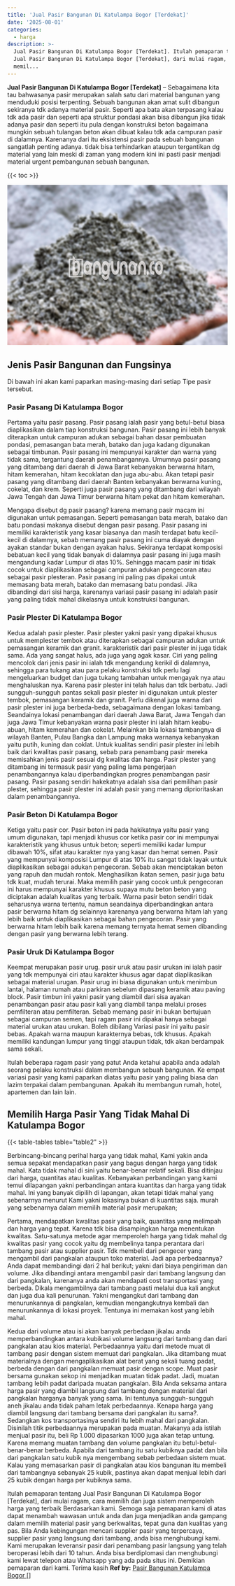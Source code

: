 ```yaml
---
title: 'Jual Pasir Bangunan Di Katulampa Bogor [Terdekat]'
date: '2025-08-01'
categories:
  - harga
description: >-
  Jual Pasir Bangunan Di Katulampa Bogor [Terdekat]. Itulah pemaparan tentang
  Jual Pasir Bangunan Di Katulampa Bogor [Terdekat], dari mulai ragam, cara
  memil...
---
```


**Jual Pasir Bangunan Di Katulampa Bogor \[Terdekat\]** – Sebagaimana kita tau bahwasanya pasir merupakan salah satu dari material bangunan yang menduduki posisi terpenting. Sebuah bangunan akan amat sulit dibangun sekiranya tdk adanya material pasir. Seperti apa bata akan terpasang kalau tdk ada pasir dan seperti apa struktur pondasi akan bisa dibangun jika tidak adanya pasir dan seperti itu pula dengan konstruksi beton bagaimana mungkin sebuah tulangan beton akan dibuat kalau tdk ada campuran pasir di dalamnya. Karenanya dari itu eksistensi pasir pada sebuah bangunan sangatlah penting adanya. tidak bisa terhindarkan ataupun tergantikan dg material yang lain meski di zaman yang modern kini ini pasti pasir menjadi material urgent pembangunan sebuah bangunan.

{{< toc >}}

![Jual Pasir Bangunan Di Katulampa Bogor [Terdekat]](/images/jual-pasir-bangunan-53.png)

## Jenis Pasir Bangunan dan Fungsinya

Di bawah ini akan kami paparkan masing-masing dari setiap Tipe pasir tersebut.

### Pasir Pasang Di Katulampa Bogor

Pertama yaitu pasir pasang. Pasir pasang ialah pasir yang betul-betul biasa diaplikasikan dalam tiap konstruksi bangunan. Pasir pasang ini lebih banyak diterapkan untuk campuran adukan sebagai bahan dasar pembuatan pondasi, pemasangan bata merah, batako dan juga kadang digunakan sebagai timbunan. Pasir pasang ini mempunyai karakter dan warna yang tidak sama, tergantung daerah penambangannya. Umumnya pasir pasang yang ditambang dari daerah di Jawa Barat kebanyakan berwarna hitam, hitam kemerahan, hitam kecoklatan dan juga abu-abu. Akan tetapi pasir pasang yang ditambang dari daerah Banten kebanyakan berwarna kuning, cokelat, dan krem. Seperti juga pasir pasang yang ditambang dari wilayah Jawa Tengah dan Jawa Timur berwarna hitam pekat dan hitam kemerahan.

Mengapa disebut dg pasir pasang? karena memang pasir macam ini digunakan untuk pemasangan. Seperti pemasangan bata merah, batako dan batu pondasi makanya disebut dengan pasir pasang. Pasir pasang ini memiliki karakteristik yang kasar biasanya dan masih terdapat batu kecil-kecil di dalamnya, sebab memang pasir pasang ini cuma diayak dengan ayakan standar bukan dengan ayakan halus. Sekiranya terdapat komposisi bebatuan kecil yang tidak banyak di dalamnya pasir pasang ini juga masih mengandung kadar Lumpur di atas 10%. Sehingga macam pasir ini tidak cocok untuk diaplikasikan sebagai campuran adukan pengecoran atau sebagai pasir plesteran. Pasir pasang ini paling pas dipakai untuk memasang bata merah, batako dan memasang batu pondasi. Jika dibandingi dari sisi harga, karenanya variasi pasir pasang ini adalah pasir yang paling tidak mahal dikelasnya untuk konstruksi bangunan.

### Pasir Plester Di Katulampa Bogor

Kedua adalah pasir plester. Pasir plester yakni pasir yang dipakai khusus untuk memplester tembok atau diterapkan sebagai campuran adukan untuk pemasangan keramik dan granit. karakteristik dari pasir plester ini juga tidak sama. Ada yang sangat halus, ada juga yang agak kasar. Ciri yang paling mencolok dari jenis pasir ini ialah tdk mengandung kerikil di dalamnya, sehingga para tukang atau para pelaku konstruksi tdk perlu lagi mengeluarkan budget dan juga tukang tambahan untuk mengayak nya atau menghaluskan nya. Karena pasir plester ini telah halus dan tdk berbatu. Jadi sungguh-sungguh pantas sekali pasir plester ini digunakan untuk plester tembok, pemasangan keramik dan granit. Perlu dikenal juga warna dari pasir plester ini juga berbeda-beda, sebagaimana dengan lokasi tambang. Seandainya lokasi penambangan dari daerah Jawa Barat, Jawa Tengah dan juga Jawa Timur kebanyakan warna pasir plester ini ialah hitam keabu-abuan, hitam kemerahan dan cokelat. Melainkan bila lokasi tambangnya di wilayah Banten, Pulau Bangka dan Lampung maka warnanya kebanyakan yaitu putih, kuning dan coklat. Untuk kualitas sendiri pasir plester ini lebih baik dari kwalitas pasir pasang, sebab para penambang pasir mereka memisahkan jenis pasir sesuai dg kwalitas dan harga. Pasir plester yang ditambang ini termasuk pasir yang paling lama pengerjaan penambangannya kalau diperbandingkan progres penambangan pasir pasang. Pasir pasang sendiri hakekatnya adalah sisa dari pemilihan pasir plester, sehingga pasir plester ini adalah pasir yang memang diprioritaskan dalam penambangannya.

### Pasir Beton Di Katulampa Bogor

Ketiga yaitu pasir cor. Pasir beton ini pada hakikatnya yaitu pasir yang umum digunakan, tapi menjadi khusus cor ketika pasir cor ini mempunyai karakteristik yang khusus untuk beton; seperti memiliki kadar lumpur dibawah 10%, sifat atau karakter nya yang kasar dan hemat semen. Pasir yang mempunyai komposisi Lumpur di atas 10% itu sangat tidak layak untuk diaplikasikan sebagai adukan pengecoran. Sebab akan menciptakan beton yang rapuh dan mudah rontok. Menghasilkan ikatan semen, pasir juga batu tdk kuat, mudah terurai. Maka memilih pasir yang cocok untuk pengecoran ini harus mempunyai karakter khusus supaya mutu beton beton yang diciptakan adalah kualitas yang terbaik. Warna pasir beton sendiri tidak seharusnya warna tertentu, namun seandainya diperbandingkan antara pasir berwarna hitam dg selainnya karenanya yang berwarna hitam lah yang lebih baik untuk diaplikasikan sebagai bahan pengecoran. Pasir yang berwarna hitam lebih baik karena memang ternyata hemat semen dibanding dengan pasir yang berwarna lebih terang.

### Pasir Uruk Di Katulampa Bogor

Keempat merupakan pasir urug. pasir uruk atau pasir urukan ini ialah pasir yang tdk mempunyai ciri atau karakter khusus agar dapat diaplikasikan sebagai material urugan. Pasir urug ini biasa digunakan untuk menimbun lantai, halaman rumah atau parkiran sebelum dipasang keramik atau paving block. Pasir timbun ini yakni pasir yang diambil dari sisa ayakan penambangan pasir atau pasir kali yang diambil tanpa melalui proses pemfilteran atau pemfilteran. Sebab memang pasir ini bukan bertujuan sebagai campuran semen, tapi ragam pasir ini dipakai hanya sebagai material urukan atau urukan. Boleh dibilang Variasi pasir ini yaitu pasir bebas. Apakah warna maupun karakternya bebas, tdk khusus. Apakah memiliki kandungan lumpur yang tinggi ataupun tidak, tdk akan berdampak sama sekali.

Itulah beberapa ragam pasir yang patut Anda ketahui apabila anda adalah seorang pelaku konstruksi dalam membangun sebuah bangunan. Ke empat variasi pasir yang kami paparkan diatas yaitu pasir yang paling biasa dan lazim terpakai dalam pembangunan. Apakah itu membangun rumah, hotel, apartemen dan lain lain.

## Memilih Harga Pasir Yang Tidak Mahal Di Katulampa Bogor

{{< table-tables table="table2" >}}

Berbincang-bincang perihal harga yang tidak mahal, Kami yakin anda semua sepakat mendapatkan pasir yang bagus dengan harga yang tidak mahal. Kata tidak mahal di sini yaitu benar-benar relatif sekali. Bisa ditinjau dari harga, quantitas atau kualitas. Kebanyakan perbandingan yang kami temui dilapangan yakni perbandingan antara kuantitas dan harga yang tidak mahal. Ini yang banyak dipilih di lapangan, akan tetapi tidak mahal yang sebenarnya menurut Kami yakni lokasinya bukan di kuantitas saja. murah yang sebenarnya dalam memilih material pasir merupakan;

Pertama, mendapatkan kwalitas pasir yang baik, quantitas yang melimpah dan harga yang tepat. Karena tdk bisa disampingkan harga menentukan kwalitas. Satu-satunya metode agar memperoleh harga yang tidak mahal dg kwalitas pasir yang cocok yaitu dg membelinya tanpa perantara dari tambang pasir atau supplier pasir. Tdk membeli dari pengecer yang mengambil dari pangkalan ataupun toko material. Jadi apa perbedaannya? Anda dapat membandingi dari 2 hal berikut; yakni dari biaya pengiriman dan volume. Jika dibandingi antara mengambil pasir dari tambang langsung dan dari pangkalan, karenanya anda akan mendapati cost transportasi yang berbeda. Dikala mengambilnya dari tambang pasti melalui dua kali angkut dan juga dua kali penurunan. Yakni mengangkut dari tambang dan menurunkannya di pangkalan, kemudian mengangkutnya kembali dan menurunkannya di lokasi proyek. Tentunya ini memakan kost yang lebih mahal.

Kedua dari volume atau isi akan banyak perbedaan jikalau anda memperbandingkan antara kubikasi volume langsung dari tambang dan dari pangkalan atau kios material. Perbedaannya yaitu dari metode muat di tambang pasir dengan sistem memuat dari pangkalan. Jika ditambang muat materialnya dengan mengaplikasikan alat berat yang sekali tuang padat, berbeda dengan dari pangkalan memuat pasir dengan scope. Muat pasir bersama gunakan sekop ini menjadikan muatan tidak padat. Jadi, muatan tambang lebih padat daripada muatan pangkalan. Bila Anda seksama antara harga pasir yang diambil langsung dari tambang dengan material dari pangkalan harganya banyak yang sama. Ini tentunya sungguh-sungguh aneh jikalau anda tidak paham letak perbedaannya. Kenapa harga yang diambil langsung dari tambang bersama dari pangkalan itu sama?. Sedangkan kos transportasinya sendiri itu lebih mahal dari pangkalan. Disinilah titik perbedaannya merupakan pada muatan. Makanya ada istilah menjual pasir itu, beli Rp 1.000 dipasarkan 1000 juga akan tetap untung. Karena memang muatan tambang dan volume pangkalan itu betul-betul-benar-benar berbeda. Apabila dari tambang itu satu kubiknya padat dan bila dari pangkalan satu kubik nya mengembang sebab perbedaan sistem muat. Kalau yang memasarkan pasir di pangkalan atau kios bangunan itu membeli dari tambangnya sebanyak 25 kubik, pastinya akan dapat menjual lebih dari 25 kubik dengan harga per kubiknya sama.

Itulah pemaparan tentang Jual Pasir Bangunan Di Katulampa Bogor \[Terdekat\], dari mulai ragam, cara memilih dan juga sistem memperoleh harga yang terbaik Berdasarkan kami. Semoga saja pemaparan kami di atas dapat menambah wawasan untuk anda dan juga menjadikan anda gampang dalam memilih material pasir yang berkwalitas, tepat guna dan kualitas yang pas. Bila Anda kebingungan mencari supplier pasir yang terpercaya, supplier pasir yang langsung dari tambang, anda bisa menghubungi kami. Kami merupakan leveransir pasir dari penambang pasir langsung yang telah beroperasi lebih dari 10 tahun. Anda bisa berdiplomasi dan menghubungi kami lewat telepon atau Whatsapp yang ada pada situs ini. Demikian pemaparan dari kami. Terima kasih
**Ref by:** [Pasir Bangunan Katulampa Bogor []](https://id.wikipedia.org/wiki/Pasir)

